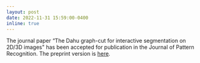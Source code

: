 ```yaml
---
layout: post
date: 2022-11-31 15:59:00-0400
inline: true
---
```


The journal paper “The Dahu graph-cut for interactive segmentation on 2D/3D images"
has been accepted for publication in the Journal of Pattern Recognition. The preprint version is [here](https://www.sciencedirect.com/science/article/abs/pii/S0031320322006860).